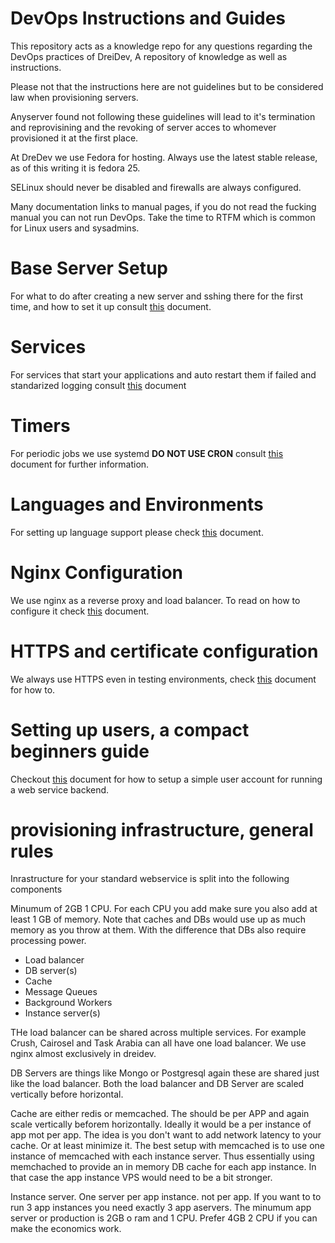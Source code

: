 DevOps Instructions and Guides
==============================


This repository acts as a knowledge repo for any questions regarding the DevOps practices of DreiDev,
A repository of knowledge as well as instructions.

Please not that the instructions here are not guidelines but to be considered law when provisioning servers.

Anyserver found not following these guidelines will lead to it's termination and reprovisining and the revoking of server acces to whomever provisioned it at the first place.



At DreDev we use Fedora for hosting. Always use the latest stable release, as of this writing it is fedora 25.

SELinux should never be disabled and firewalls are always configured.


Many documentation links to manual pages, if you do not read the fucking manual you can not run DevOps.
Take the time to RTFM which is common for Linux users and sysadmins.


# Base Server Setup

For what to do after creating a new server and sshing there for the first time, and how to set it up consult
[this](generic/README.md) document.


# Services


For services that start your applications and auto restart them if failed and standarized logging consult [this](generic/SERVICES.md) document

# Timers


For periodic jobs we use systemd **DO NOT USE CRON** consult [this](generic/TIMERS.md) document for further information.


# Languages and Environments

For setting up language support please check [this](languages/README.md) document.



# Nginx Configuration

We use nginx as a reverse proxy and load balancer. To read on how to configure it check [this](nginx/README.md) document.


# HTTPS and certificate configuration

We always use HTTPS even in testing environments, check [this](nginx/HTTPS.md) document for how to.




# Setting up users, a compact beginners guide

Checkout [this](users-and-permissions/simple-user-creation.md) document for how to setup a simple user account for running a web service backend.



# provisioning infrastructure, general rules

Inrastructure for your standard webservice is split into the following components

Minumum of 2GB 1 CPU. For each CPU you add make sure you also add at least 1 GB of memory.
Note that caches and DBs would use up as much memory as you throw at them. With the difference that DBs also require processing power.



- Load balancer
- DB server(s)
- Cache
- Message Queues
- Background Workers
- Instance server(s)


THe load balancer can be shared across multiple services. For example Crush, Cairosel and Task Arabia can all have one load balancer. We use nginx almost exclusively
in dreidev.

DB Servers are things like Mongo or Postgresql again these are shared just like the load balancer.
Both the load balancer and DB Server are scaled vertically before horizontal.

Cache are either redis or memcached. The should be per APP and again scale vertically beforem horizontally. Ideally it would be a per instance of app mot per app.
The idea is you don't want to add network latency to your cache. Or at least minimize it. The best setup with memcached is to use one instance of memcached with each instance server. Thus essentially using memchached to provide an in memory DB cache for each app instance. In that case the app instance VPS would need to be a bit stronger.

Instance server. One server per app instance. not per app. If you want to to run 3 app instances you need exactly 3 app aservers.
The minumum app server or production is 2GB o ram and 1 CPU. Prefer 4GB 2 CPU if you can make the economics work.